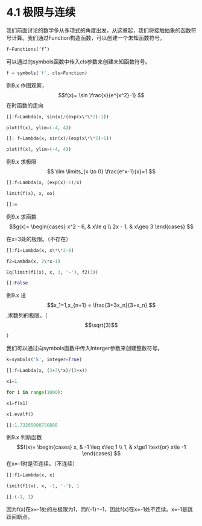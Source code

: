 <!--
 * @Author: Johannes Liu
 * @LastEditors: Johannes Liu
 * @email: iexkliu@gmail.com
 * @github: https://github.com/johannesliu
 * @Date: 2021-08-08 02:22:28
 * @LastEditTime: 2022-11-13 18:51:49
 * @motto: Still water run deep
 * @Description: Modify here please
 * @FilePath: \Learning_Advanced_Mathematics_with_Python\Chapter4\4.1-Limitation_and_Continuation.md
-->
# 4.1 极限与连续

我们前面讨论的数学多从多项式的角度出发，从这章起，我们将接触抽象的函数符号计算。我们通过Function构造函数，可以创建一个未知函数符号。

```python
f=Functions(‘f’)
```
可以通过向symbols函数中传入cls参数来创建未知函数符号。

```python
f = symbols('f', cls=Function)
```

例9.x 作图观察，$$f(x)= \sin \frac{x}{e^{x^2}-1}  $$ 在时函数的走向

```python
[]:f=Lambda(x, sin(x)/(exp(x\*\*2)-1))

plot(f(x), ylim=(-4, 4))

[]: f=Lambda(x, sin(x)/(exp(x\*\*2)-1))

plot(f(x), ylim=(-4, 4))
```

例9.x 求极限 $$ \lim \limits_{x \to 0} \frac{e^x-1}{x}=1 $$

```python
[]:f=Lambda(x, (exp(x)-1)/x)

limit(f(x), x, oo)

[]:∞
```

例9.x 求函数$$g(x)=
\begin{cases}
x^2 - 6,  & x\le q \\
2x - 1, & x\geq 3
\end{cases}
$$

在x=3处的极限。（不存在）
```python
[]:f1=Lambda(x, x\*\*2-6)

f2=Lambda(x, 2\*x-1)

Eq(limit(f1(x), x, 3, '-'), f2(3))

[]:False
```

例9.x 设$$x_1=1,x_{n+1} = \frac{3+3x_n}{3+x_n} $$,求数列的极限。（$$\sqrt{3}$$）

我们可以通过向symbols函数中传入Interger参数来创建整数符号。

```python
k=symbols('k', integer=True)

[]:f=Lambda(x, (3+3\*x)/(3+x))

x1=1

for i in range(1000):

x1=f(x1)

x1.evalf()

[]:1.73205080756888
```

例9.x 判断函数$$f(x)=
\begin{cases}
x,  & -1 \leq x\leq 1 \\
1, & x\ge1 \text{or} x\le -1
\end{cases}
$$
在x=-1时是否连续。（不连续）

```python
[]:f1=Lambda(x, x)

limit(f1(x), x, -1, '-'), 1

[]:(-1, 1)
```

因为f(x)在x=-1处的左极限为1，而f(-1)=-1，因此f(x)在x=-1处不连续。x=-1是跳跃间断点。
